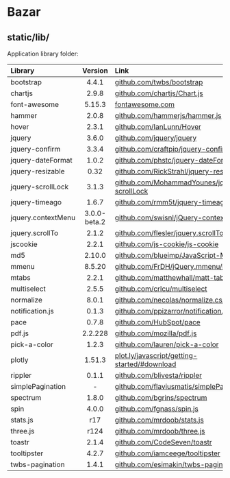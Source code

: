 # Bazar

## static/lib/

Application library folder:

| Library | Version | Link |
| :-- | :--: | :-- |
| bootstrap | 4.4.1 | <a href="https://github.com/twbs/bootstrap">github.com/twbs/bootstrap</a> |
| chartjs | 2.9.8 | <a href="https://github.com/chartjs/Chart.js">github.com/chartjs/Chart.js</a> |
| font-awesome | 5.15.3 | <a href="https://fontawesome.com">fontawesome.com</a> |
| hammer | 2.0.8 | <a href="https://github.com/hammerjs/hammer.js">github.com/hammerjs/hammer.js</a> |
| hover | 2.3.1 | <a href="https://github.com/IanLunn/Hover">github.com/IanLunn/Hover</a> |
| jquery | 3.6.0 | <a href="https://github.com/jquery/jquery">github.com/jquery/jquery</a> |
| jquery-confirm | 3.3.4 | <a href="https://github.com/craftpip/jquery-confirm">github.com/craftpip/jquery-confirm</a> |
| jquery-dateFormat | 1.0.2 | <a href="https://github.com/phstc/jquery-dateFormat">github.com/phstc/jquery-dateFormat</a> |
| jquery-resizable | 0.32 | <a href="https://github.com/RickStrahl/jquery-resizable">github.com/RickStrahl/jquery-resizable</a> |
| jquery-scrollLock | 3.1.3 | <a href="https://github.com/MohammadYounes/jquery-scrollLock">github.com/MohammadYounes/jquery-scrollLock</a> |
| jquery-timeago | 1.6.7 | <a href="https://github.com/rmm5t/jquery-timeago">github.com/rmm5t/jquery-timeago</a> |
| jquery.contextMenu | 3.0.0-beta.2 | <a href="https://github.com/swisnl/jQuery-contextMenu">github.com/swisnl/jQuery-contextMenu</a> |
| jquery.scrollTo | 2.1.2 | <a href="https://github.com/flesler/jquery.scrollTo">github.com/flesler/jquery.scrollTo</a> |
| jscookie | 2.2.1 | <a href="https://github.com/js-cookie/js-cookie">github.com/js-cookie/js-cookie</a> |
| md5 | 2.10.0 | <a href="https://github.com/blueimp/JavaScript-MD5">github.com/blueimp/JavaScript-MD5</a> |
| mmenu | 8.5.20 | <a href="https://github.com/FrDH/jQuery.mmenu/releases">github.com/FrDH/jQuery.mmenu/releases</a> |
| mtabs | 2.2.1 | <a href="https://github.com/matthewhall/matt-tabs">github.com/matthewhall/matt-tabs</a> |
| multiselect | 2.5.5 | <a href="https://github.com/crlcu/multiselect">github.com/crlcu/multiselect</a> |
| normalize | 8.0.1 | <a href="https://github.com/necolas/normalize.css">github.com/necolas/normalize.css</a> |
| notification.js | 0.1.3 | <a href="https://github.com/ppizarror/notification.js">github.com/ppizarror/notification.js</a> |
| pace | 0.7.8 | <a href="https://github.com/HubSpot/pace">github.com/HubSpot/pace</a> |
| pdf.js | 2.2.228 | <a href="https://github.com/mozilla/pdf.js">github.com/mozilla/pdf.js</a> |
| pick-a-color | 1.2.3 | <a href="https://github.com/lauren/pick-a-color">github.com/lauren/pick-a-color</a> |
| plotly | 1.51.3 | <a href="https://plot.ly/javascript/getting-started/#download">plot.ly/javascript/getting-started/#download</a> |
| rippler | 0.1.1 | <a href="https://github.com/blivesta/rippler">github.com/blivesta/rippler</a> |
| simplePagination | - | <a href="https://github.com/flaviusmatis/simplePagination.js">github.com/flaviusmatis/simplePagination.js</a> |
| spectrum | 1.8.0 | <a href="https://github.com/bgrins/spectrum">github.com/bgrins/spectrum</a> |
| spin | 4.0.0 | <a href="https://github.com/fgnass/spin.js">github.com/fgnass/spin.js</a> |
| stats.js | r17 | <a href="https://github.com/mrdoob/stats.js">github.com/mrdoob/stats.js</a> |
| three.js | r124 | <a href="https://github.com/mrdoob/three.js">github.com/mrdoob/three.js</a> |
| toastr | 2.1.4 | <a href="https://github.com/CodeSeven/toastr">github.com/CodeSeven/toastr</a> |
| tooltipster | 4.2.7 | <a href="https://github.com/iamceege/tooltipster">github.com/iamceege/tooltipster</a> |
| twbs-pagination | 1.4.1 | <a href="https://github.com/esimakin/twbs-pagination">github.com/esimakin/twbs-pagination</a> |
